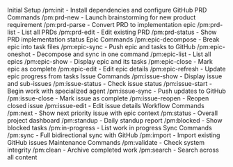 Initial Setup
/pm:init - Install dependencies and configure GitHub
PRD Commands
/pm:prd-new - Launch brainstorming for new product requirement
/pm:prd-parse - Convert PRD to implementation epic
/pm:prd-list - List all PRDs
/pm:prd-edit - Edit existing PRD
/pm:prd-status - Show PRD implementation status
Epic Commands
/pm:epic-decompose - Break epic into task files
/pm:epic-sync - Push epic and tasks to GitHub
/pm:epic-oneshot - Decompose and sync in one command
/pm:epic-list - List all epics
/pm:epic-show - Display epic and its tasks
/pm:epic-close - Mark epic as complete
/pm:epic-edit - Edit epic details
/pm:epic-refresh - Update epic progress from tasks
Issue Commands
/pm:issue-show - Display issue and sub-issues
/pm:issue-status - Check issue status
/pm:issue-start - Begin work with specialized agent
/pm:issue-sync - Push updates to GitHub
/pm:issue-close - Mark issue as complete
/pm:issue-reopen - Reopen closed issue
/pm:issue-edit - Edit issue details
Workflow Commands
/pm:next - Show next priority issue with epic context
/pm:status - Overall project dashboard
/pm:standup - Daily standup report
/pm:blocked - Show blocked tasks
/pm:in-progress - List work in progress
Sync Commands
/pm:sync - Full bidirectional sync with GitHub
/pm:import - Import existing GitHub issues
Maintenance Commands
/pm:validate - Check system integrity
/pm:clean - Archive completed work
/pm:search - Search across all content